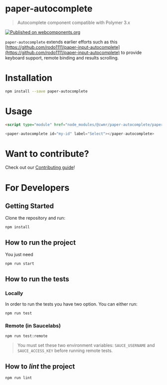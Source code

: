 # paper-autocomplete

> Autocomplete component compatible with Polymer 3.x

[![Published on webcomponents.org](https://img.shields.io/badge/webcomponents.org-published-blue.svg)](https://www.webcomponents.org/element/@cwmr/paper-autocomplete)

`paper-autocomplete` extends earlier efforts such as this
[https://github.com/rodo1111/paper-input-autocomplete](https://github.com/rodo1111/paper-input-autocomplete) to provide
keyboard support, remote binding and results scrolling.

# Installation

``` bash
npm install --save paper-autocomplete
```

# Usage

```html
<script type="module" href="node_modules/@cwmr/paper-autocomplete/paper-autocomplete.js">

<paper-autocomplete id="my-id" label="Select"></paper-autocomplete>
```

# Want to contribute?

Check out our [Contributing guide](./CONTRIBUTING.md)!

# For Developers

## Getting Started

Clone the repository and run:

```
npm install
```

## How to run the project

You just need

```
npm run start
```

## How to run the tests

### Locally

In order to run the tests you have two option. You can either run:

```
npm run test
```

### Remote (in Saucelabs)

```
npm run test:remote
```
> You must set these two environment variables: `SAUCE_USERNAME` and `SAUCE_ACCESS_KEY` before running remote tests.


## How to *lint* the project

```
npm run lint
```
